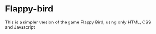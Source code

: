 # Flappy-bird
This is a simpler version of the game Flappy Bird, using only HTML, CSS and Javascript
